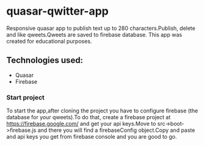 # quasar-qwitter-app
Responsive quasar app to publish text up to 280 characters.Publish, delete and like qweets.Qweets are saved to firebase database.
This app was created for educational purposes.

## Technologies used:
- Quasar
- Firebase


### Start project
 
 To start the app,after cloning the project you have to configure firebase (the database for your qweets).To do that, create a firebase project at https://firebase.google.com/ and get your api keys.Move to src->boot->firebase.js and there you will find a firebaseConfig object.Copy and paste and api keys you get from firebase console and you are good to go.

